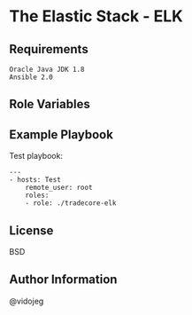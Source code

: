 The Elastic Stack - ELK
=========
Requirements
------------
	Oracle Java JDK 1.8
	Ansible 2.0
Role Variables
--------------


Example Playbook
----------------
Test playbook:
```
---
- hosts: Test
    remote_user: root
    roles:
    - role: ./tradecore-elk
```

License
-------
BSD

Author Information
------------------
@vidojeg
